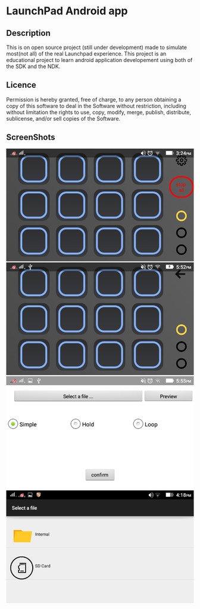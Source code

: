 # LaunchPad Android app

## Description

This is on open source project (still under development) made to simulate most(not all) of the real Launchpad experience.
This project is an educational project to learn android application developement using both of the SDK and the NDK.


## Licence

Permission is hereby granted, free of charge, to any person obtaining a copy
of this software to deal in the Software without restriction, including without 
limitation the rights to use, copy, modify, merge, publish, distribute, sublicense,
and/or sell copies of the Software.

## ScreenShots

<img src="player_Screen.png"/>
<img src="config_screen.png"/>
<img src="button_config.png"/>
<img src="file_select.png"/>

